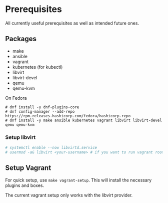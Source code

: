 # Prerequisites

All currently useful prerequisites as well as intended future ones.

## Packages

- make
- ansible
- vagrant
- kubernetes (for kubectl)
- libvirt
- libvirt-devel
- qemu
- qemu-kvm

On Fedora 
```
# dnf install -y dnf-plugins-core
# dnf config-manager --add-repo https://rpm.releases.hashicorp.com/fedora/hashicorp.repo
# dnf install -y make ansible kubernetes vagrant libvirt libvirt-devel qemu qemu-kvm
```

### Setup libvirt

```bash
# systemctl enable --now libvirtd.service
# usermod -aG libvirt <your-username> # if you want to run vagrant rootless
```

## Setup Vagrant

For quick setup, use `make vagrant-setup`. This will install the necessary plugins and boxes.

The current vagrant setup only works with the libvirt provider.


